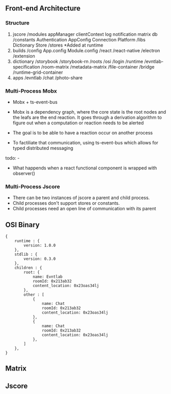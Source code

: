 



## Front-end Architecture

### Structure 

1. jscore
    /modules
        appManager
        clientContext
        log
        notification
        matrix
        db
    /constants
        Authentication
        AppConfig
        Connection
        Platform
    /libs
        Dictionary
        Store
    /stores
        *Added at runtime 
2. builds
    /config
        App.config
        Module.config
    /react
    /react-native
    /electron
    /extension
3. dictionary
    /storybook
    /storybook-rn
    /roots
        /osi
    /login
    /runtime
        /evntlab-specification
        /room-matrix
        /metadata-matrix
        /file-container
        /bridge
    /runtime-grid-container
4. apps
    /evntlab
    /chat
    /photo-share

### Multi-Process Mobx 

- Mobx + ts-event-bus

- Mobx is a dependency graph, where the core state is the root nodes and the leafs are the end reaction. It goes through a derivation algorithm to figure out 
when a computation or reaction needs to be alerted
- The goal is to be able to have a reaction occur on another process 
- To factiliate that communication, using ts-event-bus which allows for typed distributed messaging 

todo: - 

- What happends when a react functional component is wrapped with observer()


### Multi-Process Jscore 

- There can be two instances of jscore a parent and child process. 
- Child processes don't support stores or constants. 
- Child processes need an open line of communication with its parent

## OSI Binary

```
{
    runtime : {
        version: 1.0.0
    },
    stdlib : {
        version: 0.3.0
    },
    children : {
        root: {
            name: Evntlab
            roomId: 0x213ab32
            content_location: 0x23oas34lj
        },
        other : [
            {
                name: Chat
                roomId: 0x213ab32
                content_location: 0x23oas34lj
            },
            {
                name: Chat
                roomId: 0x213ab32
                content_location: 0x23oas34lj
            },
        ]
    },
}
```


## Matrix 


## Jscore






